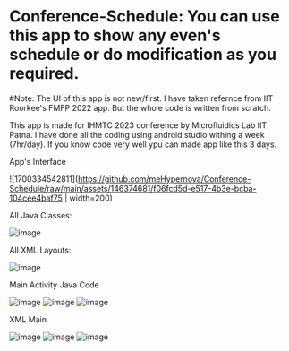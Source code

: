 # Conference-Schedule: You can use this app to show any even's schedule or do modification as you required.

#Note: The UI of this app is not new/first. I have taken refernce from IIT Roorkee's FMFP 2022 app. But the whole code is written from scratch. 

This app is made for IHMTC 2023 conference by Microfluidics Lab IIT Patna. I have done all the coding using android studio withing a week (7hr/day). If you know code very well ypu can made app like this 3 days.

App's Interface

![1700334542811](https://github.com/meHypernova/Conference-Schedule/raw/main/assets/146374681/f06fcd5d-e517-4b3e-bcba-104cee4baf75 | width=200)




All Java Classes: 

![image](https://github.com/meHypernova/Conference-Schedule/assets/146374681/7ad7ae51-38c5-4167-8c6e-1e4927306cd5)

All XML Layouts:

![image](https://github.com/meHypernova/Conference-Schedule/assets/146374681/242a9490-bf9e-4f44-b3bb-cdf48e5c957d)



Main Activity Java Code

![image](https://github.com/meHypernova/Conference-Schedule/assets/146374681/d8aa17e9-dc90-4200-b746-b2e0d21256eb)
![image](https://github.com/meHypernova/Conference-Schedule/assets/146374681/e1194e37-8559-4699-9147-7fb900915747)
![image](https://github.com/meHypernova/Conference-Schedule/assets/146374681/4b581e74-4c4b-4a56-8dd8-910e3c6de87e)

XML Main

![image](https://github.com/meHypernova/Conference-Schedule/assets/146374681/4d960caf-f5ba-4b74-bf94-ac2ea1ef50f8)
![image](https://github.com/meHypernova/Conference-Schedule/assets/146374681/89540cab-390c-48c3-904c-074f1e198973)
![image](https://github.com/meHypernova/Conference-Schedule/assets/146374681/b8df6a54-46a7-4c8a-b53a-5adb1c04d655)

